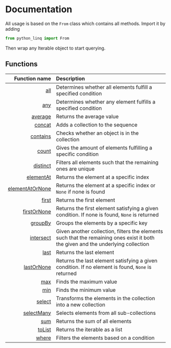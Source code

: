 Documentation
=============

All usage is based on the `From` class which contains all methods. Import it by adding
``` python
from python_linq import From
```

Then wrap any Iterable object to start querying.

Functions
---------

| Function name | Description |
| -: | :- |
| [all](docs/all.md) | Determines whether all elements fulfill a specified condition |
| [any](docs/any.md) | Determines whether any element fulfills a specified condition |
| [average](docs/average.md) | Returns the average value |
| [concat](docs/concat.md) | Adds a collection to the sequence |
| [contains](docs/contains.md) | Checks whether an object is in the collection |
| [count](docs/count.md) | Gives the amount of elements fulfilling a specific condition |
| [distinct](docs/distinct.md) | Filters all elements such that the remaining ones are unique |
| [elementAt](docs/elementat.md) | Returns the element at a specific index |
| [elementAtOrNone](docs/elementatornone.md) | Returns the element at a specific index or `None` if none is found |
| [first](docs/first.md) | Returns the first element |
| [firstOrNone](docs/firstornone.md) | Returns the first element satisfying a given condition. If none is found, `None` is returned |
| [groupBy](docs/groupby.md) | Groups the elements by a specific key |
| [intersect](docs/intersect.md) | Given another collection, filters the elements such that the remaining ones exist it both the given and the underlying collection |
| [last](docs/lastornone.md) | Returns the last element |
| [lastOrNone](docs/lastornone.md) | Returns the last element satisfying a given condition. If no element is found, `None` is returned |
| [max](docs/max.md) | Finds the maximum value |
| [min](docs/min.md) | Finds the minimum value |
| [select](docs/select.md) | Transforms the elements in the collection into a new collection |
| [selectMany](doct/selectMany.md) | Selects elements from all sub-collections |
| [sum](docs/sum.md) | Returns the sum of all elements |
| [toList](docs/tolist.md) | Returns the iterable as a list |
| [where](docs/where.md) | Filters the elements based on a condition |